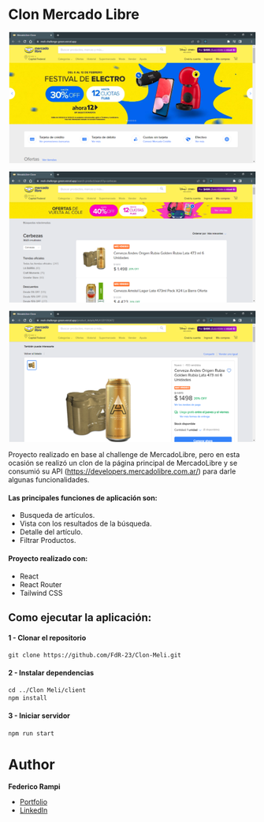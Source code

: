 # Clon Mercado Libre

<p align='center'>
<img  width='500px' src='./Meli_clone.png'>
</p>
<p align='center'>
<img  width='500px' src='./Meli_clone_listProducts.png'>
</p>
<p align='center'>
<img  width='500px' src='./Meli_clone_producDetails.png'>
</p>

Proyecto  realizado en base al challenge de MercadoLibre, pero en esta ocasión se realizó un clon de la página principal de MercadoLibre y se consumió su API (https://developers.mercadolibre.com.ar/) para darle algunas funcionalidades.


#### Las principales funciones de aplicación son:
* Busqueda de artículos.
* Vista con los resultados de la búsqueda.
* Detalle del artículo.
* Filtrar Productos.


#### Proyecto realizado con:
* React
* React Router
* Tailwind CSS



## Como ejecutar la aplicación:

#### 1 - Clonar el repositorio

    git clone https://github.com/FdR-23/Clon-Meli.git

#### 2 - Instalar dependencias

    cd ../Clon Meli/client
    npm install

#### 3 - Iniciar servidor 
    npm run start


# Author
 **Federico Rampi** 
*  <a href="https://portfolio-fdr.vercel.app/" target=”_blank”>Portfolio </a>
*  <a href="https://www.linkedin.com/in/federico-rampi/" target=”_blank”>LinkedIn </a>